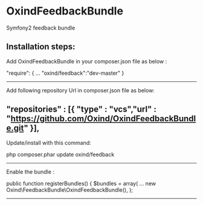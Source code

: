 OxindFeedbackBundle
===================

Symfony2 feedback bundle 

Installation steps:
-------------------------------------------------------------------------------
Add OxindFeedbackBundle in your composer.json file as below :

"require": {
    ...
    "oxind/feedback":"dev-master"
}

-------------------------------------------------------------------------------
Add following repository Url in composer.json file as below:

"repositories" : [{
        "type" :  "vcs","url" : "https://github.com/Oxind/OxindFeedbackBundle.git" }],
-------------------------------------------------------------------------------
Update/install with this command:


php composer.phar update oxind/feedback


-------------------------------------------------------------------------------
Enable the bundle : 


public function registerBundles()
{
    $bundles = array(
        ...
        new Oxind\FeedbackBundle\OxindFeedbackBundle(),
);

-------------------------------------------------------------------------------



